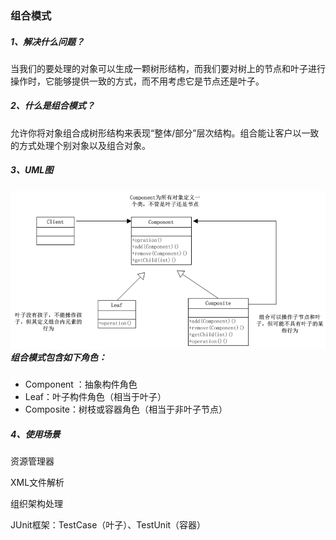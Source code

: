 ### 组合模式

##### 1、解决什么问题？

当我们的要处理的对象可以生成一颗树形结构，而我们要对树上的节点和叶子进行操作时，它能够提供一致的方式，而不用考虑它是节点还是叶子。

##### 2、什么是组合模式？

允许你将对象组合成树形结构来表现“整体/部分”层次结构。组合能让客户以一致的方式处理个别对象以及组合对象。

##### 3、UML图

##### ![](/assets/组合模式UML图.png)组合模式包含如下角色：

* Component ：抽象构件角色
* Leaf：叶子构件角色（相当于叶子）
* Composite：树枝或容器角色（相当于非叶子节点）



##### 4、使用场景

资源管理器

XML文件解析

组织架构处理

JUnit框架：TestCase（叶子）、TestUnit（容器）

